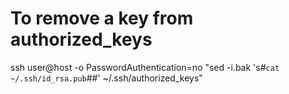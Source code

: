 
# To remove a key from authorized_keys

ssh user@host -o PasswordAuthentication=no "sed -i.bak 's#`cat ~/.ssh/id_rsa.pub`##' ~/.ssh/authorized_keys"

